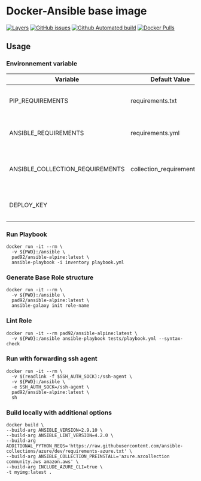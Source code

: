 # Docker-Ansible base image

[![Layers](https://images.microbadger.com/badges/image/chaffelson/cdp-ansible.svg)](https://microbadger.com/images/chaffelson/cdp-ansible) [![GitHub issues](https://img.shields.io/github/issues/Chaffelson/docker-ansible-alpine.svg)](https://github.com/Chaffelson/docker-ansible-alpine) [![Github Automated build](https://img.shields.io/github/workflow/status/chaffelson/docker-ansible-alpine/Docker%20Image%20CI?maxAge=2592000)](https://github.com/Chaffelson/docker-ansible-alpine/actions?query=workflow%3A%22Docker+Image+CI%22) [![Docker Pulls](https://img.shields.io/docker/pulls/chaffelson/cdp-ansible.svg)](https://hub.docker.com/r/chaffelson/cdp-ansible/)

## Usage

### Environnement variable

| Variable             | Default Value    | Usage                                       |
|----------------------|------------------|---------------------------------------------|
| PIP_REQUIREMENTS     | requirements.txt | install python library requirements         |
| ANSIBLE_REQUIREMENTS | requirements.yml | install ansible galaxy roles requirements   |
| ANSIBLE_COLLECTION_REQUIREMENTS | collection_requirements.yml | install ansible galaxy collection requirements   |
| DEPLOY_KEY           |                  | pass an SSH private key to use in container |

### Run Playbook

```
docker run -it --rm \
  -v ${PWD}:/ansible \
  pad92/ansible-alpine:latest \
  ansible-playbook -i inventory playbook.yml
```

### Generate Base Role structure

```
docker run -it --rm \
  -v ${PWD}:/ansible \
  pad92/ansible-alpine:latest \
  ansible-galaxy init role-name
```

### Lint Role

```
docker run -it --rm pad92/ansible-alpine:latest \
  -v ${PWD}:/ansible ansible-playbook tests/playbook.yml --syntax-check
```
### Run with forwarding ssh agent

```
docker run -it --rm \
  -v $(readlink -f $SSH_AUTH_SOCK):/ssh-agent \
  -v ${PWD}:/ansible \
  -e SSH_AUTH_SOCK=/ssh-agent \
  pad92/ansible-alpine:latest \
  sh
```

### Build locally with additional options
```
docker build \
--build-arg ANSIBLE_VERSION=2.9.10 \
--build-arg ANSIBLE_LINT_VERSION=4.2.0 \
--build-arg ADDITIONAL_PYTHON_REQS='https://raw.githubusercontent.com/ansible-collections/azure/dev/requirements-azure.txt' \
--build-arg ANSIBLE_COLLECTION_PREINSTALL='azure.azcollection community.aws amazon.aws' \
--build-arg INCLUDE_AZURE_CLI=true \
-t myimg:latest .
```
